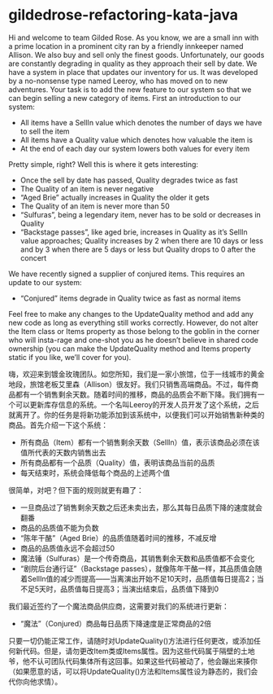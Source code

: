 # gildedrose-refactoring-kata-java

Hi and welcome to team Gilded Rose. As you know, we are a small inn with a prime location in a prominent city ran by a friendly innkeeper named Allison. We also buy and sell only the finest goods. Unfortunately, our goods are constantly degrading in quality as they approach their sell by date. We have a system in place that updates our inventory for us. It was developed by a no-nonsense type named Leeroy, who has moved on to new adventures. Your task is to add the new feature to our system so that we can begin selling a new category of items. First an introduction to our system:

- All items have a SellIn value which denotes the number of days we have to sell the item
- All items have a Quality value which denotes how valuable the item is
- At the end of each day our system lowers both values for every item

Pretty simple, right? Well this is where it gets interesting:

- Once the sell by date has passed, Quality degrades twice as fast
- The Quality of an item is never negative
- “Aged Brie” actually increases in Quality the older it gets
- The Quality of an item is never more than 50
- “Sulfuras”, being a legendary item, never has to be sold or decreases in Quality
- “Backstage passes”, like aged brie, increases in Quality as it’s SellIn value approaches; Quality increases by 2 when there are 10 days or less and by 3 when there are 5 days or less but Quality drops to 0 after the concert

We have recently signed a supplier of conjured items. This requires an update to our system:

- “Conjured” items degrade in Quality twice as fast as normal items

Feel free to make any changes to the UpdateQuality method and add any new code as long as everything still works correctly. However, do not alter the Item class or Items property as those belong to the goblin in the corner who will insta-rage and one-shot you as he doesn’t believe in shared code ownership (you can make the UpdateQuality method and Items property static if you like, we’ll cover for you).

嗨，欢迎来到镀金玫瑰团队。如您所知，我们是一家小旅馆，位于一线城市的黄金地段，旅馆老板艾里森（Allison）很友好。我们只销售高端商品。不过，每件商品都有一个销售剩余天数。随着时间的推移，商品的品质会不断下降。我们拥有一个可以更新库存信息的系统。一个名叫Leeroy的开发人员开发了这个系统，之后就离开了。你的任务是将新功能添加到该系统中，以便我们可以开始销售新种类的商品。首先介绍一下这个系统：

- 所有商品（Item）都有一个销售剩余天数（SellIn）值，表示该商品必须在该值所代表的天数内销售出去
- 所有商品都有一个品质（Quality）值，表明该商品当前的品质
- 每天结束时，系统会降低每个商品的上述两个值

很简单，对吧？但下面的规则就更有趣了：

- 一旦商品过了销售剩余天数之后还未卖出去，那么其每日品质下降的速度就会翻番
- 商品的品质值不能为负数
- “陈年干酪”（Aged Brie）的品质值随着时间的推移，不减反增
- 商品的品质值永远不会超过50
- 魔法锤（Sulfuras）是一个传奇商品，其销售剩余天数和品质值都不会变化
- “剧院后台通行证”（Backstage passes），就像陈年干酪一样，其品质值会随着SellIn值的减少而提高——当离演出开始不足10天时，品质值每日提高2；当不足5天时，品质值每日提高3；当演出结束后，品质值下降到0

我们最近签约了一个魔法商品供应商，这需要对我们的系统进行更新：

- “魔法”（Conjured）商品每日品质下降速度是正常商品的2倍

只要一切仍能正常工作，请随时对UpdateQuality()方法进行任何更改，或添加任何新代码。但是，请勿更改Item类或Items属性。因为这些代码属于隔壁的土地爷，他不认可团队代码集体所有这回事。如果这些代码被动了，他会蹦出来揍你（如果愿意的话，可以将UpdateQuality()方法和Items属性设为静态的，我们会代你向他求情）。